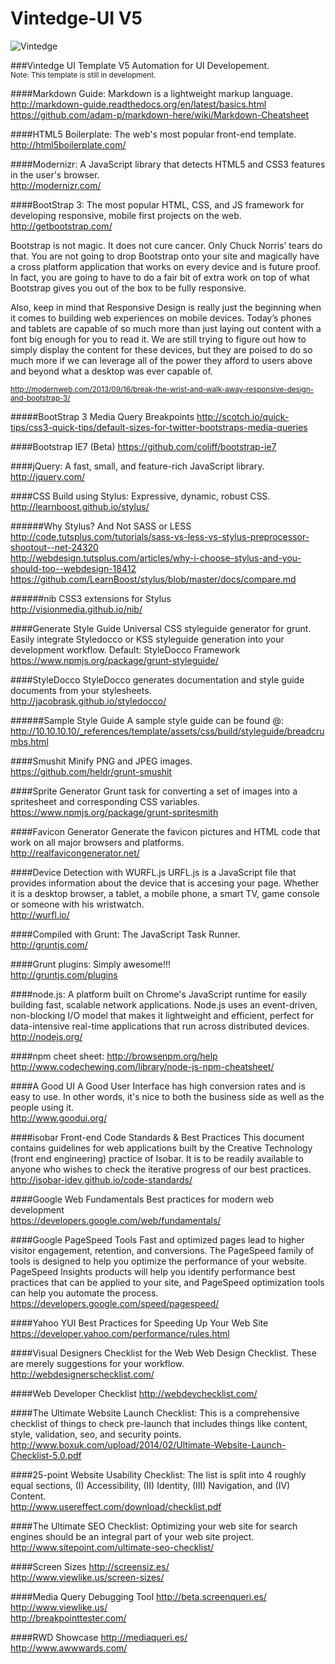 Vintedge-UI V5
==============

![Vintedge](http://vintedge.com/images/logo_vintedge_sm.png "Vintedge")

###Vintedge UI Template V5
Automation for UI Developement.<br />
<sup>Note: This template is still in development.</sup>


####Markdown Guide:
Markdown is a lightweight markup language.<br />
http://markdown-guide.readthedocs.org/en/latest/basics.html<br />
https://github.com/adam-p/markdown-here/wiki/Markdown-Cheatsheet


####HTML5 Boilerplate:
The web's most popular front-end template.<br />
http://html5boilerplate.com/


####Modernizr:
A JavaScript library that detects HTML5 and CSS3 features in the user's browser.<br />
http://modernizr.com/


####BootStrap 3:
The most popular HTML, CSS, and JS framework for developing responsive, mobile first projects on the web.<br />
http://getbootstrap.com/<br />


Bootstrap is not magic. It does not cure cancer. Only Chuck Norris’ tears do that. You are not going to drop Bootstrap onto your site and magically have a cross platform application that works on every device and is future proof. In fact, you are going to have to do a fair bit of extra work on top of what Bootstrap gives you out of the box to be fully responsive.

Also, keep in mind that Responsive Design is really just the beginning when it comes to building web experiences on mobile devices. Today’s phones and tablets are capable of so much more than just laying out content with a font big enough for you to read it. We are still trying to figure out how to simply display the content for these devices, but they are poised to do so much more if we can leverage all of the power they afford to users above and beyond what a desktop was ever capable of.


<sup>http://modernweb.com/2013/09/16/break-the-wrist-and-walk-away-responsive-design-and-bootstrap-3/</sup>


#####BootStrap 3 Media Query Breakpoints
http://scotch.io/quick-tips/css3-quick-tips/default-sizes-for-twitter-bootstraps-media-queries


####Bootstrap IE7 (Beta)
https://github.com/coliff/bootstrap-ie7


####jQuery:
A fast, small, and feature-rich JavaScript library.<br />
http://jquery.com/


####CSS Build using Stylus:
Expressive, dynamic, robust CSS.<br />
http://learnboost.github.io/stylus/

######Why Stylus? And Not SASS or LESS
http://code.tutsplus.com/tutorials/sass-vs-less-vs-stylus-preprocessor-shootout--net-24320<br />
http://webdesign.tutsplus.com/articles/why-i-choose-stylus-and-you-should-too--webdesign-18412<br />
https://github.com/LearnBoost/stylus/blob/master/docs/compare.md

######nib
CSS3 extensions for Stylus<br />
http://visionmedia.github.io/nib/


####Generate Style Guide
Universal CSS styleguide generator for grunt. Easily integrate Styledocco or KSS styleguide generation into your development workflow. Default: StyleDocco Framework<br />
https://www.npmjs.org/package/grunt-styleguide/


####StyleDocco
StyleDocco generates documentation and style guide documents from your stylesheets.<br />
http://jacobrask.github.io/styledocco/


######Sample Style Guide
A sample style guide can be found @:<br />
http://10.10.10.10/_references/template/assets/css/build/styleguide/breadcrumbs.html


####Smushit
Minify PNG and JPEG images.<br />
https://github.com/heldr/grunt-smushit


####Sprite Generator
Grunt task for converting a set of images into a spritesheet and corresponding CSS variables.<br />
https://www.npmjs.org/package/grunt-spritesmith


####Favicon Generator
Generate the favicon pictures and HTML code that work on all major browsers and platforms.<br />
http://realfavicongenerator.net/


####Device Detection with WURFL.js
URFL.js is a JavaScript file that provides information about the device that is accesing your page. Whether it is a desktop browser, a tablet, a mobile phone, a smart TV, game console or someone with his wristwatch.<br />
http://wurfl.io/


####Compiled with Grunt:
The JavaScript Task Runner.<br />
http://gruntjs.com/


####Grunt plugins:
Simply awesome!!!<br />
http://gruntjs.com/plugins


####node.js:
A platform built on Chrome's JavaScript runtime for easily building fast, scalable network applications. Node.js uses an event-driven, non-blocking I/O model that makes it lightweight and efficient, perfect for data-intensive real-time applications that run across distributed devices.<br />
http://nodejs.org/


####npm cheet sheet:
http://browsenpm.org/help<br />
http://www.codechewing.com/library/node-js-npm-cheatsheet/


####A Good UI
A Good User Interface has high conversion rates and is easy to use. In other words, it's nice to both the business side as well as the people using it.<br />
http://www.goodui.org/


####isobar Front-end Code Standards & Best Practices
This document contains guidelines for web applications built by the Creative Technology (front end engineering) practice of Isobar. It is to be readily available to anyone who wishes to check the iterative progress of our best practices.<br />
http://isobar-idev.github.io/code-standards/


####Google Web Fundamentals
Best practices for modern web development<br />
https://developers.google.com/web/fundamentals/



####Google PageSpeed Tools
Fast and optimized pages lead to higher visitor engagement, retention, and conversions. The PageSpeed family of tools is designed to help you optimize the performance of your website. PageSpeed Insights products will help you identify performance best practices that can be applied to your site, and PageSpeed optimization tools can help you automate the process.<br />
https://developers.google.com/speed/pagespeed/


####Yahoo YUI
Best Practices for Speeding Up Your Web Site<br />
https://developer.yahoo.com/performance/rules.html


####Visual Designers Checklist for the Web
Web Design Checklist. These are merely suggestions for your workflow.<br />
http://webdesignerschecklist.com/


####Web Developer Checklist
http://webdevchecklist.com/


####The Ultimate Website Launch Checklist:
This is a comprehensive checklist of things to check pre-launch that includes things like content, style, validation, seo, and security points.<br />
http://www.boxuk.com/upload/2014/02/Ultimate-Website-Launch-Checklist-5.0.pdf


####25-point Website Usability Checklist:
The list is split into 4 roughly equal sections, (I) Accessibility, (II) Identity, (III) Navigation, and (IV) Content.<br />
http://www.usereffect.com/download/checklist.pdf


####The Ultimate SEO Checklist:
Optimizing your web site for search engines should be an integral part of your web site project.<br />
http://www.sitepoint.com/ultimate-seo-checklist/


####Screen Sizes
http://screensiz.es/<br />
http://www.viewlike.us/screen-sizes/


####Media Query Debugging Tool
http://beta.screenqueri.es/<br />
http://www.viewlike.us/<br />
http://breakpointtester.com/


####RWD Showcase
http://mediaqueri.es/<br />
http://www.awwwards.com/